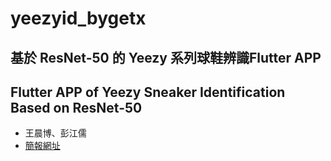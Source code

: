 # yeezyid_bygetx
## 基於 ResNet-50 的 Yeezy 系列球鞋辨識Flutter APP
## Flutter APP of Yeezy Sneaker Identification Based on ResNet-50
* 王晨博、彭江儒
* [簡報網址](https://www.canva.com/design/DAEgQryh9no/CH68JWIFBkr6FeGffeOFfA/view?website#2:resnet-50-yeezy-app)
